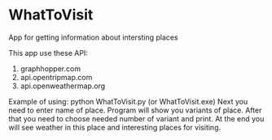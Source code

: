 # WhatToVisit
App for getting information about intersting places

This app use these API:
1) graphhopper.com
2) api.opentripmap.com
3) api.openweathermap.org

Example of using:
python WhatToVisit.py (or WhatToVisit.exe)
Next you need to enter name of place.
Program will show you variants of place. After that you need to choose needed number of variant and print. 
At the end you will see weather in this place and interesting places for visiting.

